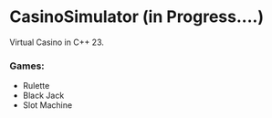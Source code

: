 # CasinoSimulator (in Progress....)
Virtual Casino in C++ 23.

### Games:
- Rulette
- Black Jack
- Slot Machine


